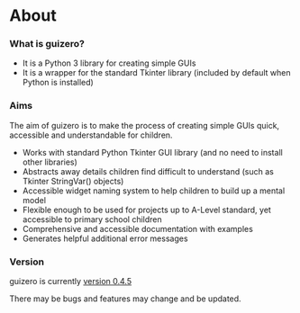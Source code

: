 # About

### What is guizero?

* It is a Python 3 library for creating simple GUIs
* It is a wrapper for the standard Tkinter library (included by default when Python is installed)

### Aims

The aim of guizero is to make the process of creating simple GUIs quick, accessible and understandable for children.

* Works with standard Python Tkinter GUI library (and no need to install other libraries)
* Abstracts away details children find difficult to understand (such as Tkinter StringVar() objects)
* Accessible widget naming system to help children to build up a mental model
* Flexible enough to be used for projects up to A-Level standard, yet accessible to primary school children
* Comprehensive and accessible documentation with examples
* Generates helpful additional error messages

### Version

guizero is currently [version 0.4.5](changelog.md)

There may be bugs and features may change and be updated.
